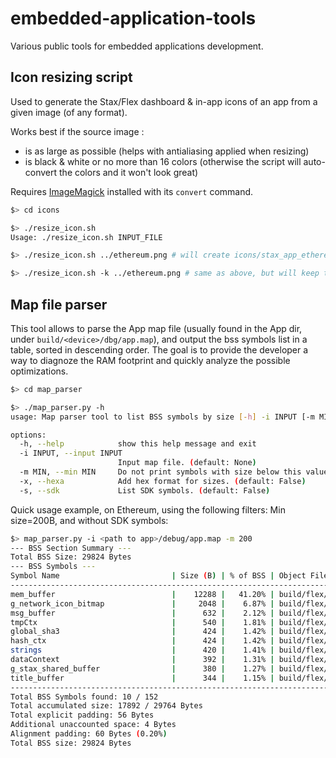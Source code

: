 # embedded-application-tools

Various public tools for embedded applications development.

## Icon resizing script

Used to generate the Stax/Flex dashboard & in-app icons of an app from a given image (of any format).

Works best if the source image :

* is as large as possible (helps with antialiasing applied when resizing)
* is black & white or no more than 16 colors (otherwise the script will auto-convert the colors and it won't look great)

Requires [ImageMagick](https://imagemagick.org/) installed with its `convert` command.

```bash
$> cd icons

$> ./resize_icon.sh
Usage: ./resize_icon.sh INPUT_FILE

$> ./resize_icon.sh ../ethereum.png # will create icons/stax_app_ethereum.gif, icons/flex_app_ethereum.gif & glyphs/ethereum_64px.gif

$> ./resize_icon.sh -k ../ethereum.png # same as above, but will keep the margins from the source image (not recommended, unless the icon needs to be purposely small / not centered)
```

## Map file parser

This tool allows to parse the App map file (usually found in the App dir, under `build/<device>/dbg/app.map`), and output the bss symbols list
in a table, sorted in descending order.
The goal is to provide the developer a way to diagnoze the RAM footprint and quickly analyze the possible optimizations.

```bash
$> cd map_parser

$> ./map_parser.py -h
usage: Map parser tool to list BSS symbols by size [-h] -i INPUT [-m MIN] [-x] [-s]

options:
  -h, --help            show this help message and exit
  -i INPUT, --input INPUT
                        Input map file. (default: None)
  -m MIN, --min MIN     Do not print symbols with size below this value. (default: 0)
  -x, --hexa            Add hex format for sizes. (default: False)
  -s, --sdk             List SDK symbols. (default: False)

```

Quick usage example, on Ethereum, using the following filters: Min size=200B, and without SDK symbols:

```bash
$> map_parser.py -i <path to app>/debug/app.map -m 200
--- BSS Section Summary ---
Total BSS Size: 29824 Bytes
--- BSS Symbols ---
Symbol Name                         | Size (B) | % of BSS | Object File                                                                  
-----------------------------------------------------------------------------------------------------------------------------------------
mem_buffer                          |    12288 |   41.20% | build/flex/obj/app/src/mem.o                                                 
g_network_icon_bitmap               |     2048 |    6.87% | build/flex/obj/app/src_features/provide_network_info/cmd_network_info.o      
msg_buffer                          |      632 |    2.12% | build/flex/obj/app/src_nbgl/ui_approve_tx.o                                  
tmpCtx                              |      540 |    1.81% | build/flex/obj/app/src/main.o                                                
global_sha3                         |      424 |    1.42% | build/flex/obj/app/src/main.o                                                
hash_ctx                            |      424 |    1.42% | build/flex/obj/app/src_features/generic_tx_parser/gtp_tx_info.o              
strings                             |      420 |    1.41% | build/flex/obj/app/src/main.o                                                
dataContext                         |      392 |    1.31% | build/flex/obj/app/src/main.o                                                
g_stax_shared_buffer                |      380 |    1.27% | build/flex/obj/app/src_nbgl/ui_home.o                                        
title_buffer                        |      344 |    1.15% | build/flex/obj/app/src_nbgl/ui_approve_tx.o                                  
-----------------------------------------------------------------------------------------------------------------------------------------
Total BSS Symbols found: 10 / 152
Total accumulated size: 17892 / 29764 Bytes
Total explicit padding: 56 Bytes
Additional unaccounted space: 4 Bytes
Alignment padding: 60 Bytes (0.20%)
Total BSS size: 29824 Bytes
```
